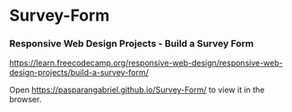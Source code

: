 # Survey-Form

### Responsive Web Design Projects - Build a Survey Form
https://learn.freecodecamp.org/responsive-web-design/responsive-web-design-projects/build-a-survey-form/

Open https://pasparangabriel.github.io/Survey-Form/ to view it in the browser.
